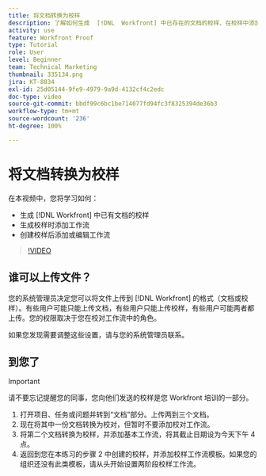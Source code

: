 ```yaml
---
title: 将文档转换为校样
description: 了解如何生成  [!DNL  Workfront] 中已存在的文档的校样、在校样中添加工作流，以及在创建校样后添加或编辑工作流。
activity: use
feature: Workfront Proof
type: Tutorial
role: User
level: Beginner
team: Technical Marketing
thumbnail: 335134.png
jira: KT-8834
exl-id: 25d05144-9fe9-4979-9a9d-4132cf4c2edc
doc-type: video
source-git-commit: bbdf99c6bc1be714077fd94fc3f8325394de36b3
workflow-type: tm+mt
source-wordcount: '236'
ht-degree: 100%

---
```


# 将文档转换为校样

在本视频中，您将学习如何：

* 生成 [!DNL Workfront] 中已有文档的校样
* 生成校样时添加工作流
* 创建校样后添加或编辑工作流

>[!VIDEO](https://video.tv.adobe.com/v/3443480/?quality=12&learn=on&enablevpops=1&captions=chi_hans)


## 谁可以上传文件？

您的系统管理员决定您可以将文件上传到 [!DNL Workfront] 的格式（文档或校样）。有些用户可能只能上传文档，有些用户只能上传校样，有些用户可能两者都上传。您的权限取决于您在校对工作流中的角色。

如果您发现需要调整这些设置，请与您的系统管理员联系。

## 到您了

>[!IMPORTANT]
>
>请不要忘记提醒您的同事，您向他们发送的校样是您 Workfront 培训的一部分。

1. 打开项目、任务或问题并转到“文档”部分。上传两到三个文档。
1. 现在将其中一份文档转换为校对，但暂时不要添加校对工作流。
1. 将第二个文档转换为校样，并添加基本工作流，将其截止日期设为今天下午 4 点。
1. 返回到您在本练习的步骤 2 中创建的校样，并添加校样工作流模板。如果您的组织还没有此类模板，请从头开始设置两阶段校样工作流。


<!--
###Learn more
* Generate a proof for a document
-->
